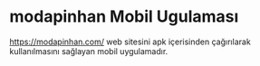 # modapinhan Mobil Ugulaması

https://modapinhan.com/ web sitesini apk içerisinden çağırılarak kullanılmasını sağlayan mobil uygulamadır.

